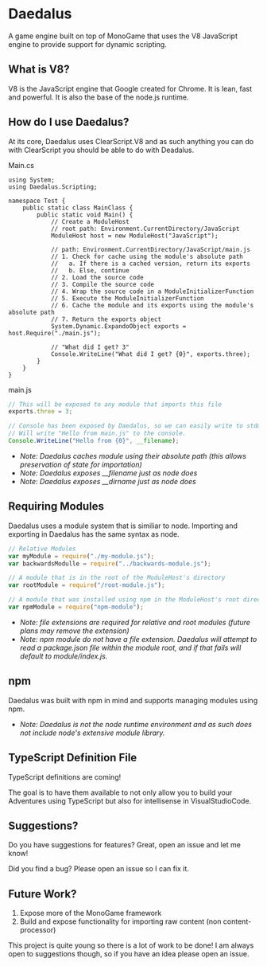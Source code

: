 # Daedalus
A game engine built on top of MonoGame that uses the V8 JavaScript engine to provide support for dynamic scripting.

## What is V8?

V8 is the JavaScript engine that Google created for Chrome. It is lean, fast and powerful. It is also the base of the node.js runtime.

## How do I use Daedalus?

At its core, Daedalus uses ClearScript.V8 and as such anything you can do with ClearScript you should be able to do with Deadalus.

Main.cs
```CSharp
using System;
using Daedalus.Scripting;

namespace Test {
    public static class MainClass {
        public static void Main() {
            // Create a ModuleHost
            // root path: Environment.CurrentDirectory/JavaScript
            ModuleHost host = new ModuleHost("JavaScript");

            // path: Environment.CurrentDirectory/JavaScript/main.js
            // 1. Check for cache using the module's absolute path
            //   a. If there is a cached version, return its exports
            //   b. Else, continue
            // 2. Load the source code
            // 3. Compile the source code
            // 4. Wrap the source code in a ModuleInitializerFunction 
            // 5. Execute the ModuleInitializerFunction
            // 6. Cache the module and its exports using the module's absolute path
            // 7. Return the exports object
            System.Dynamic.ExpandoObject exports = host.Require("./main.js");

            // "What did I get? 3"
            Console.WriteLine("What did I get? {0}", exports.three);
        }
    }
}
```

main.js

```JavaScript
// This will be exposed to any module that imports this file
exports.three = 3;

// Console has been exposed by Daedalus, so we can easily write to stdout.
// Will write "Hello from main.js" to the console.
Console.WriteLine("Hello from {0}", __filename);
```

- *Note: Daedalus caches module using their absolute path (this allows preservation of state for importation)*
- *Note: Daedalus exposes __filename just as node does*
- *Note: Daedalus exposes __dirname just as node does*

## Requiring Modules

Daedalus uses a module system that is similiar to node. Importing and exporting in Daedalus has the same syntax as node.

```JavaScript
// Relative Modules
var myModule = require("./my-module.js");
var backwardsModulle = require("../backwards-module.js");

// A module that is in the root of the ModuleHost's directory
var rootModule = require("/root-module.js");

// A module that was installed using npm in the ModuleHost's root directory.
var npmModule = require("npm-module");
```

- *Note: file extensions are required for relative and root modules (future plans may remove the extension)*
- *Note: npm module do not have a file extension. Daedalus will attempt to read a package.json file within the module root, and if that fails will default to module/index.js.*

## npm

Daedalus was built with npm in mind and supports managing modules using npm.

- *Note: Daedalus is not the node runtime environment and as such does not include node's extensive module library.*

## TypeScript Definition File

TypeScript definitions are coming!

The goal is to have them available to not only allow you to build your Adventures using TypeScript but also for intellisense in VisualStudioCode.

## Suggestions?

Do you have suggestions for features? Great, open an issue and let me know!

Did you find a bug? Please open an issue so I can fix it.

## Future Work?

1. Expose more of the MonoGame framework
2. Build and expose functionality for importing raw content (non content-processor)

This project is quite young so there is a lot of work to be done! I am always open to suggestions though, so if you have an idea please open an issue.
